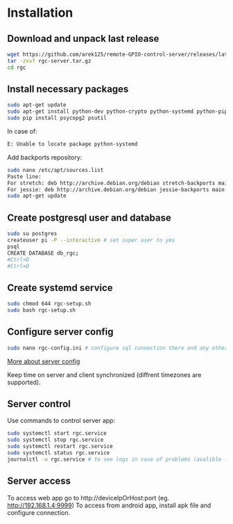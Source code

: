 # Installation
## Download and unpack last release 
```bash
wget https://github.com/arek125/remote-GPIO-control-server/releases/latest/download/rgc-server.tar.gz
tar -zxvf rgc-server.tar.gz
cd rgc
```
## Install necessary packages
```bash
sudo apt-get update
sudo apt-get install python-dev python-crypto python-systemd python-pip postgresql libpq-dev postgresql-client 
sudo pip install psycopg2 psutil
```
In case of:
```bash
E: Unable to locate package python-systemd
```
Add backports repository:
```bash
sudo nano /etc/apt/sources.list
Paste line:
For stretch: deb http://archive.debian.org/debian stretch-backports main
For jessie: deb http://archive.debian.org/debian jessie-backports main
sudo apt-get update
```

## Create postgresql user and database
```bash
sudo su postgres
createuser pi -P --interactive # set super user to yes
psql
CREATE DATABASE db_rgc;
#Ctrl+D 
#Ctrl+D 
```

## Create systemd service
```bash
sudo chmod 644 rgc-setup.sh
sudo bash rgc-setup.sh
```

## Configure server config
```bash
sudo nano rgc-config.ini # configure sql connection there and any other parameters as neded
```
[More about server config](serverConfig.md)

Keep time on server and client synchronized (diffrent timezones are supported).

## Server control
Use commands to control server app:
```bash
sudo systemctl start rgc.service
sudo systemctl stop rgc.service
sudo systemctl restart rgc.service
sudo systemctl status rgc.service
journalctl -u rgc.service # to see logs in case of problems (avalible form client too)
```

## Server access

To access web app go to http://deviceIpOrHost:port (eg. http://192.168.1.4:9999)
To access from android app, install apk file and configure connection.